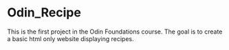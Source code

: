 # Odin_Recipe
This is the first project in the Odin Foundations course.
The goal is to create a basic html only website displaying
recipes.